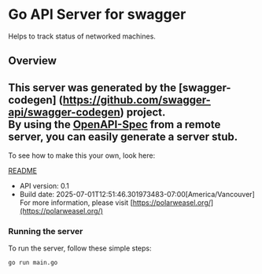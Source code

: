 # Go API Server for swagger

Helps to track status of networked machines.

## Overview
This server was generated by the [swagger-codegen]
(https://github.com/swagger-api/swagger-codegen) project.  
By using the [OpenAPI-Spec](https://github.com/OAI/OpenAPI-Specification) from a remote server, you can easily generate a server stub.  
-

To see how to make this your own, look here:

[README](https://github.com/swagger-api/swagger-codegen/blob/master/README.md)

- API version: 0.1
- Build date: 2025-07-01T12:51:46.301973483-07:00[America/Vancouver]
For more information, please visit [https://polarweasel.org/](https://polarweasel.org/)


### Running the server
To run the server, follow these simple steps:

```
go run main.go
```

